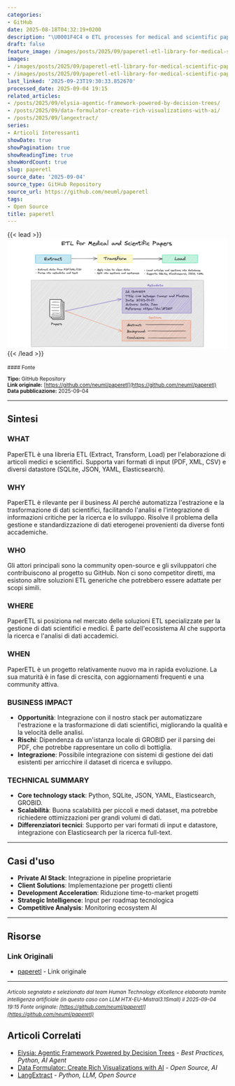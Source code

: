 ```yaml
---
categories:
- GitHub
date: 2025-08-18T04:32:19+0200
description: "\U0001F4C4 ⚙️ ETL processes for medical and scientific papers"
draft: false
feature_image: /images/posts/2025/09/paperetl-etl-library-for-medical-scientific-papers-featured.webp
images:
- /images/posts/2025/09/paperetl-etl-library-for-medical-scientific-papers-featured.webp
- /images/posts/2025/09/paperetl-etl-library-for-medical-scientific-papers-2.webp
last_linked: '2025-09-23T19:30:33.852670'
processed_date: 2025-09-04 19:15
related_articles:
- /posts/2025/09/elysia-agentic-framework-powered-by-decision-trees/
- /posts/2025/09/data-formulator-create-rich-visualizations-with-ai/
- /posts/2025/09/langextract/
series:
- Articoli Interessanti
showDate: true
showPagination: true
showReadingTime: true
showWordCount: true
slug: paperetl
source_date: '2025-09-04'
source_type: GitHub Repository
source_url: https://github.com/neuml/paperetl
tags:
- Open Source
title: paperetl
---
```


{{< lead >}}
![Featured image](/images/posts/2025/09/paperetl-etl-library-for-medical-scientific-papers-featured.webp)
{{< /lead >}}

<small>
#### Fonte

**Tipo:** GitHub Repository  
**Link originale:** [https://github.com/neuml/paperetl](https://github.com/neuml/paperetl)  
**Data pubblicazione:** 2025-09-04

</small>

---

## Sintesi

### **WHAT**
PaperETL è una libreria ETL (Extract, Transform, Load) per l'elaborazione di articoli medici e scientifici. Supporta vari formati di input (PDF, XML, CSV) e diversi datastore (SQLite, JSON, YAML, Elasticsearch).

### **WHY**
PaperETL è rilevante per il business AI perché automatizza l'estrazione e la trasformazione di dati scientifici, facilitando l'analisi e l'integrazione di informazioni critiche per la ricerca e lo sviluppo. Risolve il problema della gestione e standardizzazione di dati eterogenei provenienti da diverse fonti accademiche.

### **WHO**
Gli attori principali sono la community open-source e gli sviluppatori che contribuiscono al progetto su GitHub. Non ci sono competitor diretti, ma esistono altre soluzioni ETL generiche che potrebbero essere adattate per scopi simili.

### **WHERE**
PaperETL si posiziona nel mercato delle soluzioni ETL specializzate per la gestione di dati scientifici e medici. È parte dell'ecosistema AI che supporta la ricerca e l'analisi di dati accademici.

### **WHEN**
PaperETL è un progetto relativamente nuovo ma in rapida evoluzione. La sua maturità è in fase di crescita, con aggiornamenti frequenti e una community attiva.

### **BUSINESS IMPACT**
- **Opportunità**: Integrazione con il nostro stack per automatizzare l'estrazione e la trasformazione di dati scientifici, migliorando la qualità e la velocità delle analisi.
- **Rischi**: Dipendenza da un'istanza locale di GROBID per il parsing dei PDF, che potrebbe rappresentare un collo di bottiglia.
- **Integrazione**: Possibile integrazione con sistemi di gestione dei dati esistenti per arricchire il dataset di ricerca e sviluppo.

### **TECHNICAL SUMMARY**
- **Core technology stack**: Python, SQLite, JSON, YAML, Elasticsearch, GROBID.
- **Scalabilità**: Buona scalabilità per piccoli e medi dataset, ma potrebbe richiedere ottimizzazioni per grandi volumi di dati.
- **Differenziatori tecnici**: Supporto per vari formati di input e datastore, integrazione con Elasticsearch per la ricerca full-text.

---

## Casi d'uso

- **Private AI Stack**: Integrazione in pipeline proprietarie
- **Client Solutions**: Implementazione per progetti clienti
- **Development Acceleration**: Riduzione time-to-market progetti
- **Strategic Intelligence**: Input per roadmap tecnologica
- **Competitive Analysis**: Monitoring ecosystem AI

---



## Risorse

### Link Originali
- [paperetl](https://github.com/neuml/paperetl) - Link originale


---

*<small>Articolo segnalato e selezionato dal team Human Technology eXcellence elaborato tramite intelligenza artificiale (in questo caso con LLM HTX-EU-Mistral3.1Small) il 2025-09-04 19:15
Fonte originale: [https://github.com/neuml/paperetl](https://github.com/neuml/paperetl)</small>*

## Articoli Correlati

- [Elysia: Agentic Framework Powered by Decision Trees](/posts/2025/09/elysia-agentic-framework-powered-by-decision-trees/) - *Best Practices, Python, AI Agent*
- [Data Formulator: Create Rich Visualizations with AI](/posts/2025/09/data-formulator-create-rich-visualizations-with-ai/) - *Open Source, AI*
- [LangExtract](/posts/2025/09/langextract/) - *Python, LLM, Open Source*